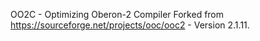    OO2C - Optimizing Oberon-2 Compiler
Forked from https://sourceforge.net/projects/ooc/ooc2 - Version 2.1.11. 
